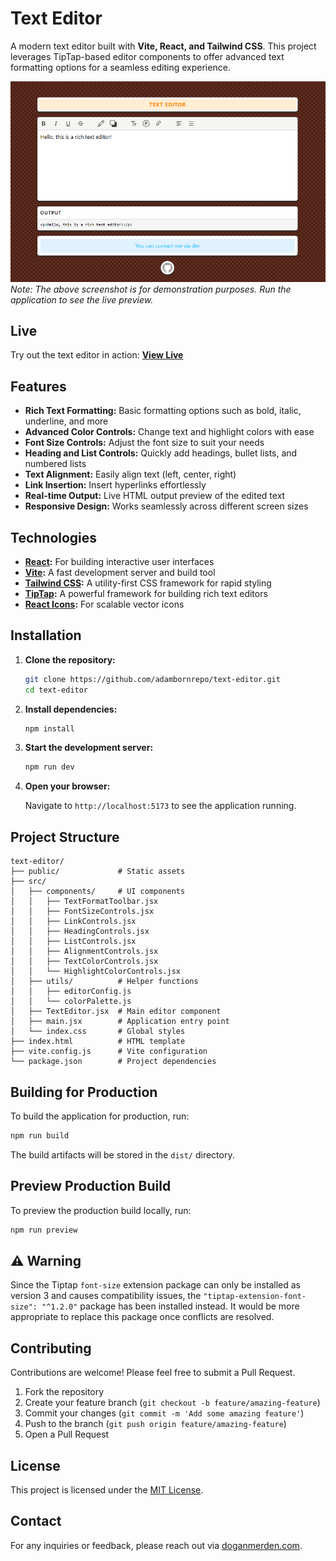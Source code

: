 # Text Editor

A modern text editor built with **Vite, React, and Tailwind CSS**. This project leverages TipTap-based editor components to offer advanced text formatting options for a seamless editing experience.

![Editor Preview](./public/screenshot.png)  
*Note: The above screenshot is for demonstration purposes. Run the application to see the live preview.*

## Live

Try out the text editor in action:
**[View Live](https://texteditor.vercel.app)**

## Features

- **Rich Text Formatting:** Basic formatting options such as bold, italic, underline, and more
- **Advanced Color Controls:** Change text and highlight colors with ease
- **Font Size Controls:** Adjust the font size to suit your needs
- **Heading and List Controls:** Quickly add headings, bullet lists, and numbered lists
- **Text Alignment:** Easily align text (left, center, right)
- **Link Insertion:** Insert hyperlinks effortlessly
- **Real-time Output:** Live HTML output preview of the edited text
- **Responsive Design:** Works seamlessly across different screen sizes

## Technologies

- **[React](https://reactjs.org/):** For building interactive user interfaces
- **[Vite](https://vitejs.dev/):** A fast development server and build tool
- **[Tailwind CSS](https://tailwindcss.com/):** A utility-first CSS framework for rapid styling
- **[TipTap](https://tiptap.dev/):** A powerful framework for building rich text editors
- **[React Icons](https://react-icons.github.io/react-icons/):** For scalable vector icons

## Installation

1. **Clone the repository:**

   ```bash
   git clone https://github.com/adambornrepo/text-editor.git
   cd text-editor
   ```

2. **Install dependencies:**

   ```bash
   npm install
   ```

3. **Start the development server:**

   ```bash
   npm run dev
   ```

4. **Open your browser:**
   
   Navigate to `http://localhost:5173` to see the application running.

## Project Structure

```
text-editor/
├── public/             # Static assets
├── src/
│   ├── components/     # UI components
│   │   ├── TextFormatToolbar.jsx
│   │   ├── FontSizeControls.jsx
│   │   ├── LinkControls.jsx
│   │   ├── HeadingControls.jsx
│   │   ├── ListControls.jsx
│   │   ├── AlignmentControls.jsx
│   │   ├── TextColorControls.jsx
│   │   └── HighlightColorControls.jsx
│   ├── utils/          # Helper functions
│   │   ├── editorConfig.js
│   │   └── colorPalette.js
│   ├── TextEditor.jsx  # Main editor component
│   ├── main.jsx        # Application entry point
│   └── index.css       # Global styles
├── index.html          # HTML template
├── vite.config.js      # Vite configuration
└── package.json        # Project dependencies
```

## Building for Production

To build the application for production, run:

```bash
npm run build
```

The build artifacts will be stored in the `dist/` directory.

## Preview Production Build

To preview the production build locally, run:

```bash
npm run preview
```

## ⚠ Warning

Since the Tiptap `font-size` extension package can only be installed as version 3 and causes compatibility issues, the `"tiptap-extension-font-size": "^1.2.0"` package has been installed instead. It would be more appropriate to replace this package once conflicts are resolved.

## Contributing

Contributions are welcome! Please feel free to submit a Pull Request.

1. Fork the repository
2. Create your feature branch (`git checkout -b feature/amazing-feature`)
3. Commit your changes (`git commit -m 'Add some amazing feature'`)
4. Push to the branch (`git push origin feature/amazing-feature`)
5. Open a Pull Request

## License

This project is licensed under the [MIT License](LICENSE).  

## Contact

For any inquiries or feedback, please reach out via [doganmerden.com](https://doganmerden.com).